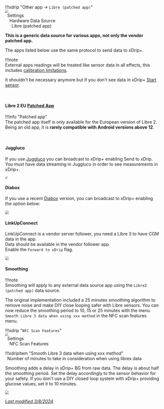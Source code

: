 !!!xdrip "Other app → `Libre (patched app)`"  
    <img src="../../images/hamburger_menu.png" style="zoom:60%;" />  
    &ensp;Settings  
    &emsp;Hardware Data Source  
    &ensp;&emsp;Libre (patched app)

**This is a generic data source for various apps, not only the vendor patched app.**

The apps listed below use the same protocol to send data to xDrip+.

!!!note  
    External apps readings will be treated like sensor data in all effects, this includes [calibration limitations](../../calibrate/calibrate/#libre-2-patched-app).

It shouldn't be necessary anymore but if you don't see data in xDrip+ [Start sensor](../../use/startsensor/#followers-and-companion-apps).

</br>

#### Libre 2 EU [Patched App](../../troubleshoot/libre2/#patched-app)

!!!info "Patched app"  
    The patched app itself is only available for the European version of Libre 2.  
    Being an old app, it is **rarely compatible with Android versions above 12**.

</br>

#### Juggluco

If you use [Juggluco](https://www.juggluco.nl/Juggluco/index.html) you can broadcast to xDrip+ enabling Send to xDrip. You must have data streaming in Juggluco in order to see measurements in xDrip+.

<img src="../images/Juggluco.png" style="zoom:50%;" />

</br>

#### Diabox

If you use a recent [Diabox](https://sirius.thetaphi.de/diabox/) version, you can broadcast to xDrip+ enabling the option below:

<img src="../images/Diabox4.png" style="zoom:75%;" />

</br>

#### LinkUpConnect

LinkUpConnect is a vendor server follower, you need a Libre 3 to have CGM data in the app.  
Data should be available in the vendor follower app.  
Enable the `Forward to xDrip` flag.

<img src="../images/LinkUpConnect.png" style="zoom:75%;" />

</br>

#### Smoothing

!!!note  
    Smoothing will apply to any external data source app using the `Libre2 (patched app)` data source.

The original implementation included a 25 minutes smoothing algorithm to remove noise and make DIY close looping safer with Libre sensors. You can now reduce the smoothing period to 10, 15 or 25 minutes with the menu `Smooth Libre 3 data when using xxx method` in the NFC scan features menu.

!!!xdrip "`NFC Scan Features`"  
    <img src="../../images/hamburger_menu.png" style="zoom:60%;" />  
    &ensp;Settings  
    &emsp;NFC Scan Features

!!!xdripitem "Smooth Libre 3 data when using xxx method"  
    &ensp;Number of minutes to take in consideration when using librex data

Smoothing adds a delay in xDrip+ BG from raw data. The delay is about half the smoothing period. Set the delay accordingly to the sensor behavior for your safety. If you don't use a DIY closed loop system with xDrip+ providing glucose values, set it to 10 minutes.

<img src="../images/M-S-HDS-NFC8.png" style="zoom:75%;" />

</br>

[*Last modified 3/8/2024*](https://github.com/NightscoutFoundation/xDrip/releases/tag/2024.08.02)
